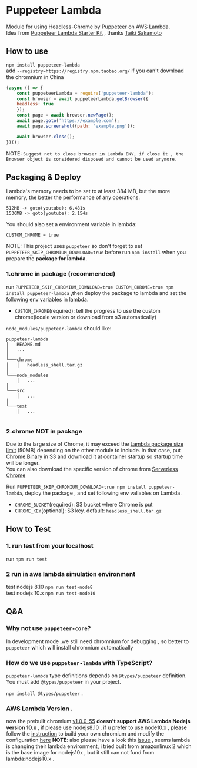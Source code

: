 # Puppeteer Lambda

Module for using Headless-Chrome by [Puppeteer](https://github.com/GoogleChrome/puppeteer) on AWS Lambda.  
Idea from [Puppeteer Lambda Starter Kit](https://github.com/sambaiz/puppeteer-lambda-starter-kit) , thanks [Taiki Sakamoto](https://github.com/sambaiz)
## How to use

`npm install puppeteer-lambda`  
add `--registry=https://registry.npm.taobao.org/` if you can't download the chromnium in China

```javascript
(async () => {
    const puppeteerLambda = require('puppeteer-lambda');
    const browser = await puppeteerLambda.getBrowser({
    headless: true
    });
    const page = await browser.newPage();
    await page.goto('https://example.com');
    await page.screenshot({path: 'example.png'});

    await browser.close(); 
})();
```
NOTE: `Suggest not to close browser in Lambda ENV, if close it , the Browser object is considered disposed and cannot be used anymore.`
## Packaging & Deploy

Lambda's memory needs to be set to at least 384 MB, but the more memory, the better the performance of any operations.

```
512MB -> goto(youtube): 6.481s
1536MB -> goto(youtube): 2.154s
```

You should also set a environment variable in lambda:

```
CUSTOM_CHROME = true
```

NOTE: This project uses `puppeteer` so don't forget to set `PUPPETEER_SKIP_CHROMIUM_DOWNLOAD=true` before run `npm install` when you prepare the **package for lambda**.

### 1.chrome in package (recommended)

run `PUPPETEER_SKIP_CHROMIUM_DOWNLOAD=true CUSTOM_CHROME=true npm install puppeteer-lambda` ,then deploy the package to lambda and set the following env variables in lambda.

- `CUSTOM_CHROME`(required): tell the progress to use the custom chrome(locale version or download from s3 automatically)

 `node_modules/puppeteer-lambda` should like:
```
puppeteer-lambda
│   README.md
│   ...    
│
└───chrome
│   │   headless_shell.tar.gz
│   
└───node_modules
    │   ...
│   
└───src
    │   ...
│   
└───test
    │   ...
    
```

### 2.chrome NOT in package

Due to the large size of Chrome, it may exceed the [Lambda package size limit](http://docs.aws.amazon.com/lambda/latest/dg/limits.html) (50MB) depending on the other module to include. 
In that case, put [Chrome Binary](https://github.com/adieuadieu/serverless-chrome/releases/download/v1.0.0-55/stable-headless-chromium-amazonlinux-2017-03.zip) in S3 and download it at container startup so startup time will be longer.  
You can also download the specific version of chrome from [Serverless Chrome](https://github.com/adieuadieu/serverless-chrome/releases)

Run `PUPPETEER_SKIP_CHROMIUM_DOWNLOAD=true npm install puppeteer-lambda`, deploy the package , and set following env valiables on Lambda.

- `CHROME_BUCKET`(required): S3 bucket where Chrome is put
- `CHROME_KEY`(optional): S3 key. default: `headless_shell.tar.gz`  

## How to Test  
### 1. run test from your localhost  
run `npm run test`  
### 2 run in aws lambda simulation environment  
test nodejs 8.10 `npm run test-node8`  
test nodejs 10.x  `npm run test-node10` 

## Q&A  
### Why not use `puppeteer-core`?  
In development mode ,we still need chromnium for debugging , so better to `puppeteer` which will install chromnium automatically  

### How do we use `puppeteer-lambda` with TypeScript?
`puppeteer-lambda` type definitions depends on `@types/puppeteer` definition.
You must add `@types/puppeteer` in your project.

`npm install @types/puppeteer` . 
### AWS Lambda Version . 
now the prebuilt chromium [v1.0.0-55](https://github.com/adieuadieu/serverless-chrome/releases/download/v1.0.0-55/stable-headless-chromium-amazonlinux-2017-03.zip)  **doesn't support AWS Lambda Nodejs version 10.x** , if please use nodejs8.10 , if u prefer to use node10.x , please follow the [instruction](https://github.com/adieuadieu/serverless-chrome#building-headless-chromechromium) to build your own chromium and modify the configuration [here](https://github.com/shawnliujw/puppeteer-lambda/blob/5b87c7089defdfb3207df6521b48f648810ed3ef/src/config.js#L14)
**NOTE**: also please have a look this [issue](https://github.com/adieuadieu/serverless-chrome/issues/203) , seems lambda is changing their lambda environment, i tried built from amazonlinux 2 which is the base image for nodejs10x , but it still can not fund from lambda:nodejs10.x .
